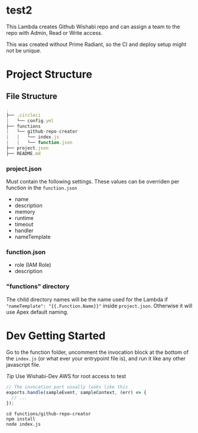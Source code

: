 # test2

This Lambda creates Github Wishabi repo and can assign a team to the repo with Admin, Read or Write access.

This was created without Prime Radiant, so the CI and deploy setup might not be unique.

# Project Structure

## File Structure

```js
.
├── .circleci
|   └── config.yml
├── functions
|   └── github-repo-creator
|   |   └── index.js
|   |   └── function.json
├── project.json
├── README.md
```

### project.json

Must contain the following settings.  These values can be overriden per function in the `function.json`

* name
* description
* memory
* runtime
* timeout
* handler
* nameTemplate 

### function.json

* role (IAM Role)
* description

### "functions" directory

The child directory names will be the name used for the Lambda if `"nameTemplate": "{{.Function.Name}}"` inside `project.json`.  Otherwise it will use Apex default naming.

# Dev Getting Started

Go to the function folder, uncomment the invocation block at the bottom of the `index.js` (or what ever your entrypoint file is), and run it like any other javascript file.

*Tip* Use Wishabi-Dev AWS for root access to test

```js
// The invocation part usually looks like this
exports.handle(sampleEvent, sampleContext, (err) => {
  // ...
});
```

```
cd functions/github-repo-creator
npm install
node index.js
```